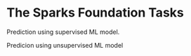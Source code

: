 # The Sparks Foundation Tasks
Prediction using supervised ML model.

Predicion using unsupervised ML model
